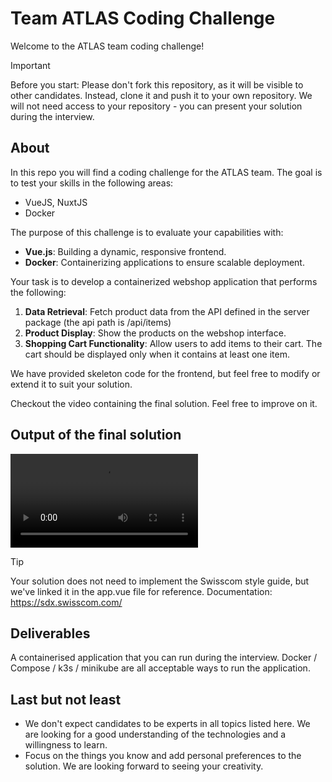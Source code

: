 # Team ATLAS Coding Challenge

Welcome to the ATLAS team coding challenge!


> [!IMPORTANT]  
> Before you start:
Please don't fork this repository, as it will be visible to other candidates. Instead, clone it and push it to your own repository.
We will not need access to your repository - you can present your solution during the interview.


## About

In this repo you will find a coding challenge for the ATLAS team. The goal is to test your skills in the following areas:

- VueJS, NuxtJS
- Docker

The purpose of this challenge is to evaluate your capabilities with:

- **Vue.js**: Building a dynamic, responsive frontend.
- **Docker**: Containerizing applications to ensure scalable deployment.

Your task is to develop a containerized webshop application that performs the following:

1. **Data Retrieval**: Fetch product data from the API defined in the server package (the api path is /api/items)
2. **Product Display**: Show the products on the webshop interface.
3. **Shopping Cart Functionality**: Allow users to add items to their cart. The cart should be displayed only when it contains at least one item.

We have provided skeleton code for the frontend, but feel free to modify or extend it to suit your solution.

Checkout the video containing the final solution. Feel free to improve on it.

## Output of the final solution

![Final Solution](Atlas-Frontend-Challenge.mov)

> [!TIP]
> Your solution does not need to implement the Swisscom style guide, but we've linked it in the app.vue file for reference.
> Documentation: https://sdx.swisscom.com/

## Deliverables

A containerised application that you can run during the interview. Docker / Compose / k3s / minikube are all acceptable ways to run the application.

## Last but not least

- We don't expect candidates to be experts in all topics listed here. We are looking for a good understanding of the technologies and a willingness to learn.
- Focus on the things you know and add personal preferences to the solution. We are looking forward to seeing your creativity.
